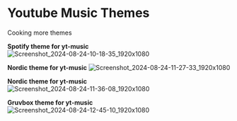 # Youtube Music Themes

Cooking more themes

**Spotify theme for yt-music** 
![Screenshot_2024-08-24-10-18-35_1920x1080](https://github.com/user-attachments/assets/dd574626-4387-4e98-b423-95b9dd7584c5)

**Nordic theme for yt-music** 
![Screenshot_2024-08-24-11-27-33_1920x1080](https://github.com/user-attachments/assets/39d74799-b42f-4e28-8842-78ae14b2a1c7)

**Nordic theme for yt-music** 
![Screenshot_2024-08-24-11-36-08_1920x1080](https://github.com/user-attachments/assets/c53ab03c-68a6-4d0c-aa48-ee7f9af3a2cb)



**Gruvbox theme for yt-music** 
![Screenshot_2024-08-24-12-45-10_1920x1080](https://github.com/user-attachments/assets/8171f57f-d2ab-4f47-bd05-c50e2c048824)




